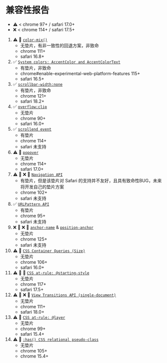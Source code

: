 # 兼容性报告

- ⚠️ < chrome 97+ / safari 17.0+
- ❌ < chrome 114+ / safari 17.5+

1. ⚠️ 🤖 [`color-mix()`](https://caniuse.com/mdn-css_types_color_color-mix)
   - 无垫片，有非一致性的回退方案，非致命
   - chrome 111+
   - safari 16.8+
1. ✅ [`System colors: AccentColor and AccentColorText`](https://caniuse.com/mdn-css_types_color_system-color_accentcolor_accentcolortext)
   - 有垫片，非致命
   - chrome#enable-experimental-web-platform-features 115+
   - safari 16.5+
1. ✅ [`scrollbar-width:none`](https://caniuse.com/mdn-css_properties_scrollbar-width)
   - 有垫片，非致命
   - chrome 121+
   - safari 18.2+
1. ✅ [`overflow:clip`](https://caniuse.com/css-overflow)
   - 无垫片
   - chrome 90+
   - safari 16.0+
1. ✅ [`scrollend event`](https://caniuse.com/mdn-api_element_scrollend_event)
   - 有垫片
   - chrome 114+
   - safari 未支持
1. ⚠️ 🤖 [`popover`](https://caniuse.com/mdn-api_htmlelement_popover)
   - 无垫片
   - chrome 114+
   - safari 17.0+
1. ⚠️ 🤖 ❌ 🍎 [`Navigation API`](https://caniuse.com/mdn-api_navigation)
   - 有垫片，但是该垫片对 Safari 的支持并不友好，且具有致命性BUG，未来将开发自己的垫片方案
   - chrome 102+
   - safari 未支持
1. ✅ [`URLPattern API`](https://caniuse.com/mdn-api_urlpattern)
   - 有垫片
   - chrome 95+
   - safari 未支持
1. ❌ 🤖 ❌ 🍎 [`anchor-name`](https://caniuse.com/mdn-css_properties_anchor-name) & [`position-anchor`](https://caniuse.com/mdn-css_properties_position-anchor)
   - 无垫片
   - chrome 125+
   - safari 未支持
1. ⚠️ 🤖 [`CSS Container Queries (Size)`](https://caniuse.com/css-container-queries)
   - 无垫片
   - chrome 106+
   - safari 16.0+
1. ⚠️ 🤖 🍎 [`CSS at-rule: @starting-style`](https://caniuse.com/mdn-css_at-rules_starting-style)
   - 无垫片
   - chrome 117+
   - safari 17.5+
1. ⚠️ 🍎 ❌ 🍎 [`View Transitions API (single-document)`](https://caniuse.com/view-transitions)
   - 无垫片
   - chrome 111+
   - safari 18.0+
1. ⚠️ 🤖 [`CSS at-rule: @layer`](https://caniuse.com/mdn-css_at-rules_layer)
   - 无垫片
   - chrome 99+
   - safari 15.4+
1. ⚠️ 🤖 [`:has() CSS relational pseudo-class`](https://caniuse.com/css-has)
   - 无垫片
   - chrome 105+
   - chrome 15.4+
